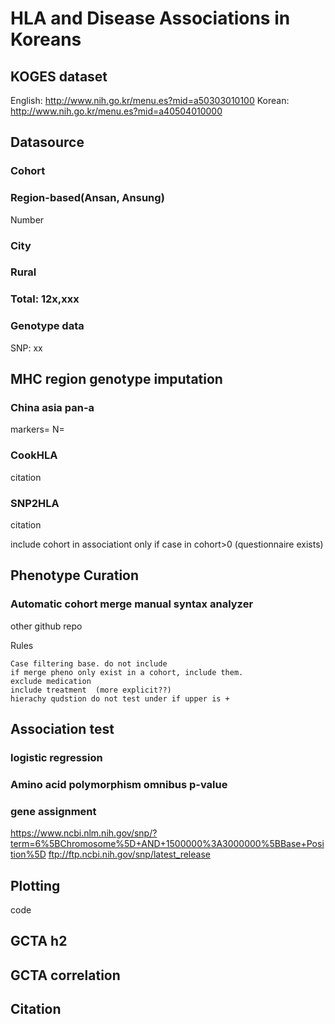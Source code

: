 # HLA and Disease Associations in Koreans

## KOGES dataset
English: http://www.nih.go.kr/menu.es?mid=a50303010100
Korean: http://www.nih.go.kr/menu.es?mid=a40504010000

## Datasource
### Cohort
### Region-based(Ansan, Ansung)
Number
### City
### Rural
### Total: 12x,xxx

### Genotype data
SNP: xx

## MHC region genotype imputation
### China asia pan-a
markers=
N=
### CookHLA
citation
### SNP2HLA
citation

include cohort in associationt only if case in cohort>0 (questionnaire exists)

## Phenotype Curation
### Automatic cohort merge manual syntax analyzer
other github repo

Rules
```
Case filtering base. do not include
if merge pheno only exist in a cohort, include them.
exclude medication
include treatment  (more explicit??)
hierachy qudstion do not test under if upper is +
```

## Association test

### logistic regression

### Amino acid polymorphism omnibus p-value
### gene assignment
https://www.ncbi.nlm.nih.gov/snp/?term=6%5BChromosome%5D+AND+1500000%3A3000000%5BBase+Position%5D
ftp://ftp.ncbi.nih.gov/snp/latest_release

## Plotting
code


## GCTA h2

## GCTA correlation



## Citation



